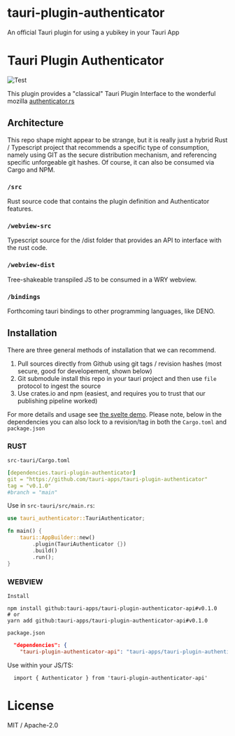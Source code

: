 # tauri-plugin-authenticator
An official Tauri plugin for using a yubikey in your Tauri App
# Tauri Plugin Authenticator
![Test](https://github.com/tauri-apps/tauri-plugin-authenticator/workflows/Test/badge.svg)

This plugin provides a "classical" Tauri Plugin Interface to the wonderful mozilla [authenticator.rs](https://github.com/mozilla/authenticator-rs)

## Architecture
This repo shape might appear to be strange, but it is really just a hybrid Rust / Typescript project that recommends a specific type of consumption, namely using GIT as the secure distribution mechanism, and referencing specific unforgeable git hashes. Of course, it can also be consumed via Cargo and NPM.

### `/src`
Rust source code that contains the plugin definition and Authenticator features.

### `/webview-src`
Typescript source for the /dist folder that provides an API to interface with the rust code.

### `/webview-dist`
Tree-shakeable transpiled JS to be consumed in a WRY webview.

### `/bindings`
Forthcoming tauri bindings to other programming languages, like DENO.

## Installation
There are three general methods of installation that we can recommend.
1. Pull sources directly from Github using git tags / revision hashes (most secure, good for developement, shown below)
2. Git submodule install this repo in your tauri project and then use `file` protocol to ingest the source
3. Use crates.io and npm (easiest, and requires you to trust that our publishing pipeline worked)

For more details and usage see [the svelte demo](examples/svelte-app/src/App.svelte). Please note, below in the dependencies you can also lock to a revision/tag in both the `Cargo.toml` and `package.json`

### RUST
`src-tauri/Cargo.toml`
```yaml
[dependencies.tauri-plugin-authenticator]
git = "https://github.com/tauri-apps/tauri-plugin-authenticator"
tag = "v0.1.0"
#branch = "main"
```

Use in `src-tauri/src/main.rs`:
```rust
use tauri_authenticator::TauriAuthenticator;

fn main() {
    tauri::AppBuilder::new()
        .plugin(TauriAuthenticator {})
        .build()
        .run();
}
```

### WEBVIEW
`Install`
```
npm install github:tauri-apps/tauri-plugin-authenticator-api#v0.1.0
# or
yarn add github:tauri-apps/tauri-plugin-authenticator-api#v0.1.0
```

`package.json`
```json
  "dependencies": {
    "tauri-plugin-authenticator-api": "tauri-apps/tauri-plugin-authenticator-api#v0.1.0",
```

Use within your JS/TS:
```
  import { Authenticator } from 'tauri-plugin-authenticator-api'
```

# License
MIT / Apache-2.0
